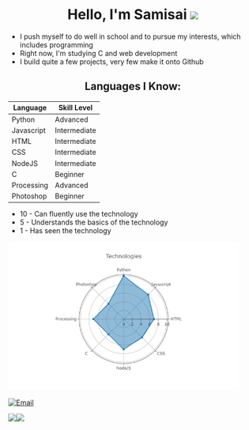 <h1 align="center">
Hello, I'm Samisai
<img src="https://raw.githubusercontent.com/blackcater/blackcater/main/images/Hi.gif" height="32" />
</h1>

- I push myself to do well in school and to pursue my interests, which includes programming
- Right now, I'm studying C and web development
- I build quite a few projects, very few make it onto Github

<h2 align="center">
Languages I Know:
</h2>

Language | Skill Level
------------ | -------------
Python | Advanced
Javascript | Intermediate
HTML | Intermediate
CSS | Intermediate
NodeJS | Intermediate
C | Beginner
Processing | Advanced
Photoshop | Beginner

- 10 - Can fluently use the technology
- 5 - Understands the basics of the technology
- 1 - Has seen the technology
<img src="https://github.com/Sami-ul/Sami-ul/blob/main/newplot.png?raw=true" height="300">

[![Email](https://img.shields.io/badge/Email-252422.svg?style=for-the-badge&logo=gmail)](mailto:samisaibusinessinquiries@gmail.com)

<img align="left" src="https://github-readme-stats.vercel.app/api?username=Sami-ul&count_private=true&include_all_commits=true&show_icons=true&hide_border=true&bg_color=0d1117&text_color=c9d1d9&title_color=50a6ff&icon_color=3572a5"/>

<img align="left" src="https://github-readme-stats.vercel.app/api/top-langs/?username=Sami-ul&layout=compact&card_width=250&hide_border=true&bg_color=0d1117&text_color=c9d1d9&title_color=50a6ff&icon_color=3572a5"/>
